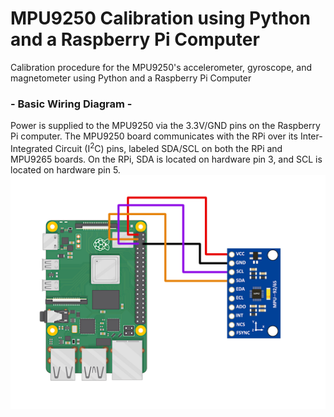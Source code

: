 # MPU9250 Calibration using Python and a Raspberry Pi Computer
Calibration procedure for the MPU9250's accelerometer, gyroscope, and magnetometer using Python and a Raspberry Pi Computer

### - Basic Wiring Diagram - 

Power is supplied to the MPU9250 via the 3.3V/GND pins on the Raspberry Pi computer. The MPU9250 board communicates with the RPi over its Inter-Integrated Circuit (I<sup>2</sup>C) pins, labeled SDA/SCL on both the RPi and MPU9265 boards. On the RPi, SDA is located on hardware pin 3, and SCL is located on hardware pin 5. 
![Wiring diagram of MPU9265 to RPI4](./images/mpu9250_raspberry_pi_4_wiring_diagram.png)
